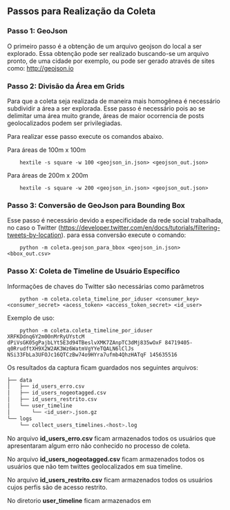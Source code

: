 ## Passos para Realização da Coleta

### Passo 1: GeoJson
O primeiro passo é a obtenção de um arquivo geojson do local a ser explorado. Essa obtenção pode ser realizado buscando-se um arquivo pronto, de uma cidade por exemplo, ou pode ser gerado através de sites como: http://geojson.io

### Passo 2: Divisão da Área em Grids
Para que a coleta seja realizada de maneira mais homogênea é necessário subdividir a área a ser explorada. Esse passo é necessário pois ao se delimitar uma área muito grande, áreas de maior ocorrencia de posts geolocalizados podem ser privilegiadas.

Para realizar esse passo execute os comandos abaixo.

Para áreas de 100m x 100m

        hextile -s square -w 100 <geojson_in.json> <geojson_out.json>

Para áreas de 200m x 200m

        hextile -s square -w 200 <geojson_in.json> <geojson_out.json>

### Passo 3: Conversão de GeoJson para Bounding Box
Esse passo é necessário devido a especificidade da rede social trabalhada, no caso o Twitter (https://developer.twitter.com/en/docs/tutorials/filtering-tweets-by-location). para essa conversão execute o comando:

        python -m coleta.geojson_para_bbox <geojson_in.json> <bbox_out.csv>


### Passo X: Coleta de Timeline de Usuário Específico
Informações de chaves do Twitter são necessárias como parâmetros

        python -m coleta.coleta_timeline_por_iduser <consumer_key> <consumer_secret> <acess_token> <access_token_secret> <id_user>

Exemplo de uso:

        python -m coleta.coleta_timeline_por_iduser XRFKDdnq6Y2m00nMrRyUYstcM dPiVsGK05gPajbLYt5E3d94TBeslvXMK7ZAnpTC3dMj835wOxF 84719405-q0RrudftXH9X2W2AK3Wz6WatmVgYYeTQALN6lClJs NSi33FbLa3UFOJc16QTCzBw74o9HYra7ufmb4QhzHATqF 145635516

Os resultados da captura ficam guardados nos seguintes arquivos:

```bash
├── data
│   ├── id_users_erro.csv
│   ├── id_users_nogeotagged.csv
│   ├── id_users_restrito.csv
│   └── user_timeline
│       └── <id_user>.json.gz
└── logs
    └── collect_users_timelines.<host>.log
```

No arquivo **id_users_erro.csv** ficam armazenados todos os usuários que apresentaram algum erro não conhecido no processo de coleta.

No arquivo **id_users_nogeotagged.csv** ficam armazenados todos os usuários que não tem twittes geolocalizados em sua timeline.

No arquivo **id_users_restrito.csv** ficam armazenados todos os usuários cujos perfis são de acesso restrito.

No diretorio **user_timeline** ficam armazenados em
